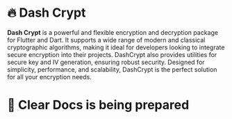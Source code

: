 # 🔥 Dash Crypt

**Dash Crypt** is a powerful and flexible encryption and decryption package for Flutter and Dart.
It supports a wide range of modern and classical cryptographic algorithms, making it ideal
for developers looking to integrate secure encryption into their projects. DashCrypt also
provides utilities for secure key and IV generation, ensuring robust security. Designed
for simplicity, performance, and scalability, DashCrypt is the perfect solution for all
your encryption needs.

# 📌 Clear Docs is being prepared